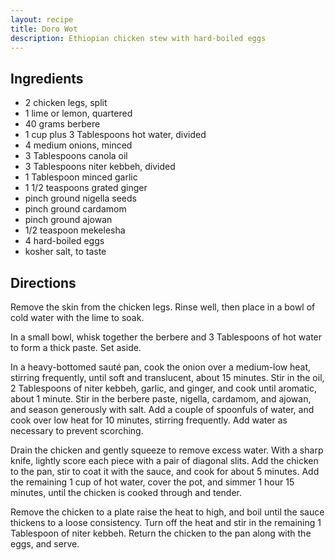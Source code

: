```yaml
---
layout: recipe
title: Doro Wot
description: Ethiopian chicken stew with hard-boiled eggs
---
```


## Ingredients

* 2 chicken legs, split
* 1 lime or lemon, quartered
* 40 grams berbere
* 1 cup plus 3 Tablespoons hot water, divided
* 4 medium onions, minced
* 3 Tablespoons canola oil
* 3 Tablespoons niter kebbeh, divided
* 1 Tablespoon minced garlic
* 1 1/2 teaspoons grated ginger
* pinch ground nigella seeds
* pinch ground cardamom
* pinch ground ajowan
* 1/2 teaspoon mekelesha
* 4 hard-boiled eggs
* kosher salt, to taste

## Directions

Remove the skin from the chicken legs. Rinse well, then place in a bowl of cold water with the lime to soak.

In a small bowl, whisk together the berbere and 3 Tablespoons of hot water to form a thick paste. Set aside.

In a heavy-bottomed sauté pan, cook the onion over a medium-low heat, stirring frequently, until soft and translucent, about 15 minutes. Stir in the oil, 2 Tablespoons of niter kebbeh, garlic, and ginger, and cook until aromatic, about 1 minute. Stir in the berbere paste, nigella, cardamom, and ajowan, and season generously with salt. Add a couple of spoonfuls of water, and cook over low heat for 10 minutes, stirring frequently. Add water as necessary to prevent scorching.

Drain the chicken and gently squeeze to remove excess water. With a sharp knife, lightly score each piece with a pair of diagonal slits. Add the chicken to the pan, stir to coat it with the sauce, and cook for about 5 minutes. Add the remaining 1 cup of hot water, cover the pot, and simmer 1 hour 15 minutes, until the chicken is cooked through and tender.

Remove the chicken to a plate raise the heat to high, and boil until the sauce thickens to a loose consistency. Turn off the heat and stir in the remaining 1 Tablespoon of niter kebbeh. Return the chicken to the pan along with the eggs, and serve.
